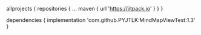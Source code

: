 allprojects {
		repositories {
			...
			maven { url 'https://jitpack.io' }
		}
}

dependencies {
	        implementation 'com.github.PYJTLK:MindMapViewTest:1.3'
}
